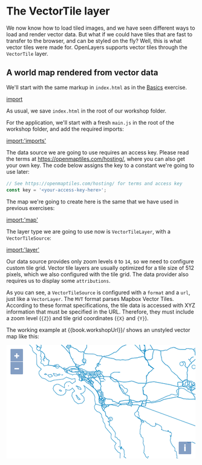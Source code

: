 # The VectorTile layer

We now know how to load tiled images, and we have seen different ways to load and render vector data. But what if we could have tiles that are fast to transfer to the browser, and can be styled on the fly? Well, this is what vector tiles were made for. OpenLayers supports vector tiles through the `VectorTile` layer.

## A world map rendered from vector data

We'll start with the same markup in `index.html` as in the [Basics](../basics/) exercise.

[import](../../../src/en/examples/vectortile/map.html)

As usual, we save `index.html` in the root of our workshop folder.

For the application, we'll start with a fresh `main.js` in the root of the workshop folder, and add the required imports:

[import:'imports'](../../../src/en/examples/vectortile/map.js)

The data source we are going to use requires an access key. Please read the terms at https://openmaptiles.com/hosting/, where you can also get your own key. The code below assigns the key to a constant we're going to use later:

```js
// See https://openmaptiles.com/hosting/ for terms and access key
const key = '<your-access-key-here>';
```

The map we're going to create here is the same that we have used in previous exercises:

[import:'map'](../../../src/en/examples/vectortile/map.js)

 The layer type we are going to use now is `VectorTileLayer`, with a `VectorTileSource`:

[import:'layer'](../../../src/en/examples/vectortile/map.js)

Our data source provides only zoom levels `0` to `14`, so we need to configure custom tile grid. Vector tile layers are usually optimized for a tile size of 512 pixels, which we also configured with the tile grid. The data provider also requires us to display some `attributions`.

As you can see, a `VectorTileSource` is configured with a `format` and a `url`, just like a `VectorLayer`. The `MVT` format parses Mapbox Vector Tiles. According to these format specifications, the tile data is accessed with XYZ information that must be specified in the URL. Therefore, they must include a zoom level (`{Z}`) and tile grid coordinates (`{X}` and `{Y}`).

The working example at {{book.workshopUrl}}/ shows an unstyled vector map like this:

![A world map without style](map.png)
